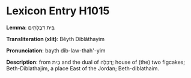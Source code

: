 # Lexicon Entry H1015

**Lemma**: בֵּית דִּבְלָתַיִם

**Transliteration (xlit)**: Bêyth Diblâthayim

**Pronunciation**: bayth dib-law-thah'-yim

**Description**:
from בַּיִת and the dual of דְּבֵלָה; house of (the) two figcakes; Beth-Diblathajim, a place East of the Jordan; Beth-diblathaim.
